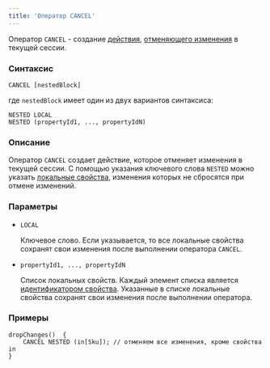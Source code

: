 ```yaml
---
title: 'Оператор CANCEL'
---
```


Оператор `CANCEL` - создание [действия](Actions.md), [отменяющего изменения](Cancel_changes_CANCEL.md) в текущей сессии.

### Синтаксис

    CANCEL [nestedBlock]

где `nestedBlock` имеет один из двух вариантов синтаксиса:

    NESTED LOCAL
    NESTED (propertyId1, ..., propertyIdN)

### Описание

Оператор `CANCEL` создает действие, которое отменяет изменения в текущей сессии. С помощью указания ключевого слова `NESTED` можно указать [локальные свойства](Data_properties_DATA.md#local), изменения которых не сбросятся при отмене изменений. 

### Параметры

- `LOCAL`

    Ключевое слово. Если указывается, то все локальные свойства сохранят свои изменения после выполнении оператора `CANCEL`. 

- `propertyId1, ..., propertyIdN`

    Список локальных свойств. Каждый элемент списка является [идентификатором свойства](IDs.md#propertyid). Указанные в списке локальные свойства сохранят свои изменения после выполнении оператора.

### Примеры

```lsf
dropChanges()  {
    CANCEL NESTED (in[Sku]); // отменяем все изменения, кроме свойства in
}
```
